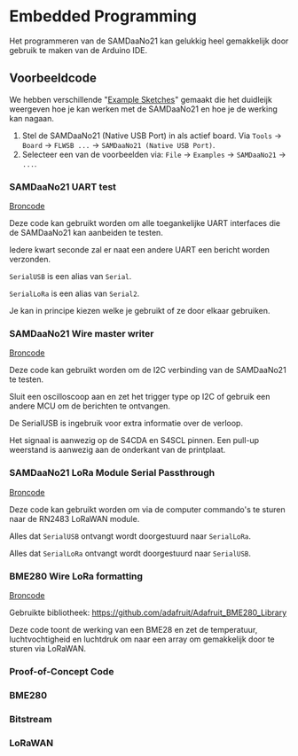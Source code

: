 # Embedded Programming

Het programmeren van de SAMDaaNo21 kan gelukkig heel gemakkelijk door gebruik te maken van de Arduino IDE.

## Voorbeeldcode

We hebben verschillende "[Example Sketches](https://github.com/DaanDekoningKrekels/ArduinoCore-samd/tree/master/libraries/SAMDaaNo21/examples)" gemaakt die het duidleijk weergeven hoe je kan werken met de SAMDaaNo21 en hoe je de werking kan nagaan.

1. Stel de SAMDaaNo21 (Native USB Port) in als actief board. Via `Tools` -> `Board` -> `FLWSB ...` -> `SAMDaaNo21 (Native USB Port)`. 
2. Selecteer een van de voorbeelden via: `File` -> `Examples` -> `SAMDaaNo21` -> `...`.


### SAMDaaNo21 UART test

[Broncode](https://github.com/DaanDekoningKrekels/ArduinoCore-samd/blob/master/libraries/SAMDaaNo21/examples/SAMDaaNo21-UART-test/SAMDaaNo21-UART-test.ino)

Deze code kan gebruikt worden om alle toegankelijke UART interfaces die de SAMDaaNo21 kan aanbeiden te testen.

Iedere kwart seconde zal er naat een andere UART een bericht worden verzonden.

`SerialUSB` is een alias van `Serial`.

`SerialLoRa` is een alias van `Serial2`.

Je kan in principe kiezen welke je gebruikt of ze door elkaar gebruiken.


### SAMDaaNo21 Wire master writer

[Broncode](https://github.com/DaanDekoningKrekels/ArduinoCore-samd/blob/master/libraries/SAMDaaNo21/examples/SAMDaaNo21-master_writer/SAMDaaNo21-master_writer.ino)

Deze code kan gebruikt worden om de I2C verbinding van de SAMDaaNo21 te testen.

Sluit een oscilloscoop aan en zet het trigger type op I2C of gebruik een andere MCU om de berichten te ontvangen. 

De SerialUSB is ingebruik voor extra informatie over de verloop.

Het signaal is aanwezig op de S4CDA en S4SCL pinnen. 
Een pull-up weerstand is aanwezig aan de onderkant van de printplaat.

### SAMDaaNo21 LoRa Module Serial Passthrough

[Broncode](https://github.com/DaanDekoningKrekels/ArduinoCore-samd/tree/master/libraries/SAMDaaNo21/examples/SAMDaaNo21-LoRa-Module-Serial-passthrough)

Deze code kan gebruikt worden om via de computer commando's te sturen naar de RN2483 LoRaWAN module.

Alles dat `SerialUSB` ontvangt wordt doorgestuurd naar `SerialLoRa`.

Alles dat `SerialLoRa` ontvangt wordt doorgestuurd naar `SerialUSB`.

### BME280 Wire LoRa formatting

[Broncode](https://github.com/DaanDekoningKrekels/ArduinoCore-samd/blob/master/libraries/SAMDaaNo21/examples/BME280-Wire-LoRa-formatting/BME280-Wire-LoRa-formatting.ino)

Gebruikte bibliotheek: https://github.com/adafruit/Adafruit_BME280_Library

Deze code toont de werking van een BME28 en zet de temperatuur, luchtvochtigheid en luchtdruk om naar een array om gemakkelijk door te sturen via LoRaWAN. 


### Proof-of-Concept Code

### BME280

### Bitstream

### LoRaWAN
